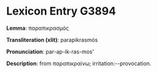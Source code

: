 # Lexicon Entry G3894

**Lemma**: παραπικρασμός

**Transliteration (xlit)**: parapikrasmós

**Pronunciation**: par-ap-ik-ras-mos'

**Description**:
from παραπικραίνω; irritation:--provocation.
